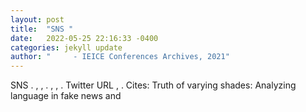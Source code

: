 ```yaml
---
layout: post
title:  "SNS "
date:   2022-05-25 22:16:33 -0400
categories: jekyll update
author: "     - IEICE Conferences Archives, 2021"
---
```

 SNS . , , . , , . Twitter  URL , .   Cites: Truth of varying shades: Analyzing language in fake news and